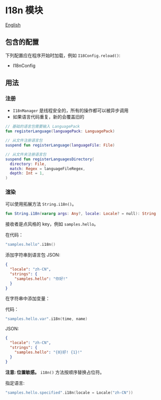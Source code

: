 # I18n 模块

[English](README.zh-CN.md)

## 包含的配置

下列配置应在程序开始时加载，例如 `I18Config.reload()`:

- I18nConfig

## 用法

### 注册

- `I18nManager` 是线程安全的，所有的操作都可以被异步调用
- 如果语言代码重复，新的会覆盖旧的

```kotlin
// 基础的语言包需要输入 LanguagePack
fun registerLanguage(languagePack: LanguagePack)

// 从文件注册语言包
suspend fun registerLanguage(languageFile: File)

// 从文件夹注册语言包
suspend fun registerLanguagesDirectory(
  directory: File,
  match: Regex = languageFileRegex,
  depth: Int = 1,
)
```

### 渲染

可以使用拓展方法 `String.i18n()`。

```kotlin
fun String.i18n(vararg args: Any?, locale: Locale? = null): String
```

接收者是点风格的 key，例如 `samples.hello`。

在代码：

```kotlin
"samples.hello".i18n()
```

添加字符串到语言包 JSON:

```json
{
  "locale": "zh-CN",
  "strings": {
    "samples.hello": "你好!"
  }
}
```

在字符串中添加变量：

代码：

```kotlin
"samples.hello.var".i18n(time, name)
```

JSON:

```json
{
  "locale": "zh-CN",
  "strings": {
    "samples.hello": "{0}好! {1}!"
  }
}
```

**注意: 位置敏感。** `i18n()` 方法按顺序替换占位符。

指定语言:

```kotlin
"samples.hello.specified".i18n(locale = Locale("zh-CN"))
```
